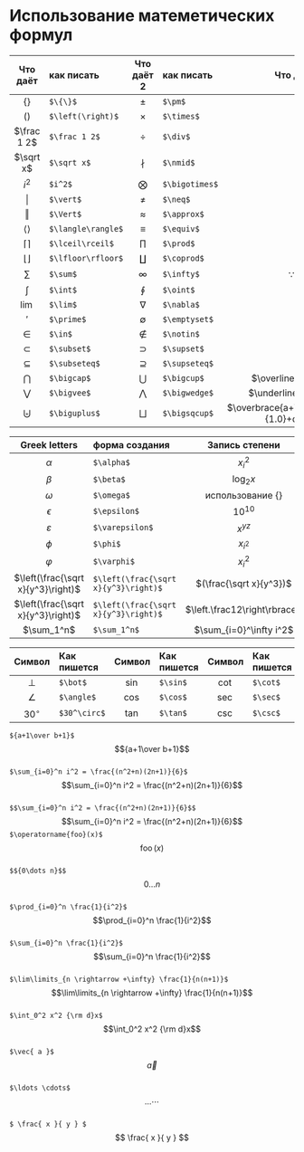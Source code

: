 # Использование матеметических формул

|     Что даёт     | как писать         |  Что даёт 2  | как писать     |                  Что даёт 3                   | как писать                                      |
| :--------------: | :----------------- | :----------: | :------------- | :-------------------------------------------: | :---------------------------------------------- |
|      $\{\}$      | `$\{\}$`           |    $\pm$     | `$\pm$`        |                  $\uparrow$                   | `$\uparrow$`                                    |
| $\left(\right)$  | `$\left(\right)$`  |   $\times$   | `$\times$`     |                 $\downarrow$                  | `$\downarrow$`                                  |
|   $\frac 1 2$    | `$\frac 1 2$`      |    $\div$    | `$\div$`       |                  $\Uparrow$                   | `$\Uparrow$`                                    |
|    $\sqrt x$     | `$\sqrt x$`        |   $\nmid$    | `$\nmid$`      |                 $\Downarrow$                  | `$\Downarrow$`                                  |
|      $i^2$       | `$i^2$`            | $\bigotimes$ | `$\bigotimes$` |                 $\rightarrow$                 | `$\rightarrow$`                                 |
|     $\vert$      | `$\vert$`          |    $\neq$    | `$\neq$`       |                 $\leftarrow$                  | `$\leftarrow$`                                  |
|     $\Vert$      | `$\Vert$`          |  $\approx$   | `$\approx$`    |               $\longrightarrow$               | `$\longrightarrow$`                             |
| $\langle\rangle$ | `$\langle\rangle$` |   $\equiv$   | `$\equiv$`     |               $\longleftarrow$                | `$\longleftarrow$`                              |
|  $\lceil\rceil$  | `$\lceil\rceil$`   |   $\prod$    | `$\prod$`      |                 $\Rightarrow$                 | `$\Rightarrow$`                                 |
| $\lfloor\rfloor$ | `$\lfloor\rfloor$` |  $\coprod$   | `$\coprod$`    |                 $\Leftarrow$                  | `$\Leftarrow$`                                  |
|      $\sum$      | `$\sum$`           |   $\infty$   | `$\infty$`     |                 $∵：\because$                 | `$∵：\because$`                                 |
|      $\int$      | `$\int$`           |   $\oint$    | `$\oint$`      |                    $\not=$                    | `$\not=$`                                       |
|      $\lim$      | `$\lim$`           |   $\nabla$   | `$\nabla$`     |                   $\exists$                   | `$\exists$`                                     |
|     $\prime$     | `$\prime$`         | $\emptyset$  | `$\emptyset$`  |                   $\forall$                   | `$\forall$`                                     |
|      $\in$       | `$\in$`            |   $\notin$   | `$\notin$`     |                   $\hat{y}$                   | `$\hat{y}$`                                     |
|    $\subset$     | `$\subset$`        |  $\supset$   | `$\supset$`    |                  $\check{y}$                  | `$\check{y}$`                                   |
|   $\subseteq$    | `$\subseteq$`      | $\supseteq$  | `$\supseteq$`  |                  $\breve{y}$                  | `$breve{y}$`                                    |
|    $\bigcap$     | `$\bigcap$`        |  $\bigcup$   | `$\bigcup$`    |             $\overline{a+b+c+d}$              | `$\overline{a+b+c+d}$`                          |
|    $\bigvee$     | `$\bigvee$`        | $\bigwedge$  | `$\bigwedge$`  |             $\underline{a+b+c+d}$             | `$\underline{a+b+c+d}$`                         |
|   $\biguplus$    | `$\biguplus$`      | $\bigsqcup$  | `$\bigsqcup$`  | $\overbrace{a+\underbrace{b+c}{1.0}+d}^{2.0}$ | `$\overbrace{a+\underbrace{b+c}{1.0}+d}^{2.0}$` |

|           Greek letters            | форма создания                       |        Запись степени        | форма создания                 |
| :--------------------------------: | :----------------------------------- | :--------------------------: | :----------------------------- |
|              $\alpha$              | `$\alpha$`                           |           $x_i^2$            | `$x_i^2$`                      |
|              $\beta$               | `$\beta$`                            |          $\log_2 x$          | `$\log_2 x$`                   |
|              $\omega$              | `$\omega$`                           |       использование {}       |                                |
|             $\epsilon$             | `$\epsilon$`                         |          $10^{10}$           | `$10^{10}$`                    |
|           $\varepsilon$            | `$\varepsilon$`                      |          ${x^y}^z$           | `${x^y}^z$`                    |
|               $\phi$               | `$\phi$`                             |          $x_{i^2}$           | `$\varepsilon$`                |
|             $\varphi$              | `$\varphi$`                          |          ${x_i}^2$           | `$\phi$`                       |
| $\left(\frac{\sqrt x}{y^3}\right)$ | `$\left(\frac{\sqrt x}{y^3}\right)$` |   $(\frac{\sqrt x}{y^3})$    | `$(\frac{\sqrt x}{y^3})$`      |
| $\left(\frac{\sqrt x}{y^3}\right)$ | `$\left(\frac{\sqrt x}{y^3}\right)$` | $\left.\frac12\right\rbrace$ | `$\left.\frac12\right\rbrace$` |
|             $\sum_1^n$             | `$\sum_1^n$`                         |   $\sum_{i=0}^\infty i^2$    | `$\sum_{i=0}^\infty i^2$`      |

|   Символ   | Как пишется  | Символ | Как пишется | Символ | Как пишется |
| :--------: | :----------- | :----: | :---------- | :----: | :---------- |
|   $\bot$   | `$\bot$`     | $\sin$ | `$\sin$`    | $\cot$ | `$\cot$`    |
|  $\angle$  | `$\angle$`   | $\cos$ | `$\cos$`    | $\sec$ | `$\sec$`    |
| $30^\circ$ | `$30^\circ$` | $\tan$ | `$\tan$`    | $\csc$ | `$\csc$`    |

`${a+1\over b+1}$`  
$${a+1\over b+1}$$  
`$\sum_{i=0}^n i^2 = \frac{(n^2+n)(2n+1)}{6}$`  
$$\sum_{i=0}^n i^2 = \frac{(n^2+n)(2n+1)}{6}$$  
`$$\sum_{i=0}^n i^2 = \frac{(n^2+n)(2n+1)}{6}$$`  
$$\sum_{i=0}^n i^2 = \frac{(n^2+n)(2n+1)}{6}$$
`$\operatorname{foo}(x)$`  
$$\operatorname{foo}(x)$$  
`$${0\dots n}$$`  
$${0\dots n}$$  
`$\prod_{i=0}^n \frac{1}{i^2}$`  
$$\prod_{i=0}^n \frac{1}{i^2}$$  
`$\sum_{i=0}^n \frac{1}{i^2}$`  
$$\sum_{i=0}^n \frac{1}{i^2}$$  
`$\lim\limits_{n \rightarrow +\infty} \frac{1}{n(n+1)}$`  
$$\lim\limits_{n \rightarrow +\infty} \frac{1}{n(n+1)}$$  
`$\int_0^2 x^2 {\rm d}x$`  
$$\int_0^2 x^2 {\rm d}x$$  
`$\vec{ a }$`  
$$\vec{ a }$$  
`$\ldots \cdots$`  
$$\ldots \cdots$$  
`$ \frac{ x }{ y } $`  
$$ \frac{ x }{ y } $$
